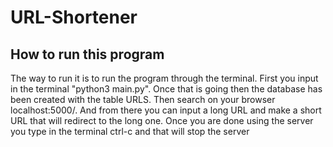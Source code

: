 # URL-Shortener
## How to run this program
The way to run it is to run the program through the terminal.
First you input in the terminal "python3 main.py".
Once that is going then the database has been created with the table URLS.
Then search on your browser localhost:5000/.
And from there you can input a long URL and make a short URL that will redirect to the long one. 
Once you are done using the server you type in the terminal ctrl-c and that will stop the server
